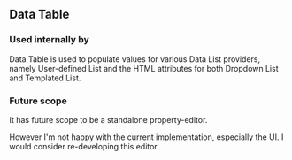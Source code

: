 ﻿## Data Table

### Used internally by

Data Table is used to populate values for various Data List providers, namely User-defined List and the HTML attributes for both Dropdown List and Templated List.


### Future scope

It has future scope to be a standalone property-editor.

However I'm not happy with the current implementation, especially the UI. I would consider re-developing this editor.
